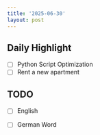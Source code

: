```yaml
---
title: '2025-06-30'
layout: post
---
```


**Daily Highlight**
---

- [ ] Python Script Optimization
- [ ] Rent a new apartment

**TODO**
---

- [ ] English
- [ ] German Word


